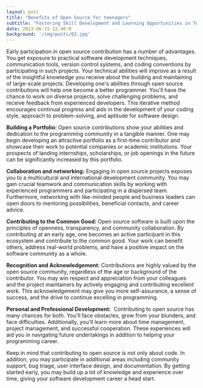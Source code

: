 ```yaml
---
layout: post
title: "Benefits of Open Source for teenagers"
subtitle: "Fostering Skill Development and Learning Opportunities in Teenagers through Open Source"
date: 2023-06-15 12:40:0
background: '/img/posts/02.jpg'
---
```


Early participation in open source contribution has a number of advantages. You get exposure to practical software development techniques, communication tools, version control systems, and coding conventions by participating in such projects. Your technical abilities will improve as a result of the insightful knowledge you receive about the building and maintaining of large-scale projects.
Developing one's abilities through open source contributions will help one become a better programmer. You'll have the chance to work on diverse projects, solve challenging problems, and receive feedback from experienced developers. This iterative method encourages continual progress and aids in the development of your coding style, approach to problem-solving, and aptitude for software design.

**Building a Portfolio:**
Open source contributions show your abilities and dedication to the programming community in a tangible manner. One may begin developing an attractive portfolio as a first-time contributor and showcase their work to potential companies or academic institutions. Your prospects of landing internships, scholarships, or job openings in the future can be significantly increased by this portfolio.

**Collaboration and networking:**
Engaging in open source projects exposes you to a multicultural and international development community. You may gain crucial teamwork and communication skills by working with experienced programmers and participating in a dispersed team. Furthermore, networking with like-minded people and business leaders can open doors to mentoring possibilities, beneficial contacts, and career advice.

**Contributing to the Common Good:**
Open source software is built upon the principles of openness, transparency, and community collaboration. By contributing at an early age, one becomes an active participant in this ecosystem and contribute to the common good. Your work can benefit others, address real-world problems, and have a positive impact on the software community as a whole.

**Recognition and Acknowledgement:**
Contributions are highly valued by the open source community, regardless of the age or background of the contributor. You may win respect and appreciation from your colleagues and the project maintainers by actively engaging and contributing excellent work. This acknowledgement may give you more self-assurance, a sense of success, and the drive to continue excelling in programming.

**Personal and Professional Development:** 
Contributing to open source has many chances for both. You'll face obstacles, grow from your blunders, and face difficulties. Additionally, you'll learn more about time management, project management, and successful cooperation. These experiences will aid you in navigating future undertakings in addition to helping your programming career.

Keep in mind that contributing to open source is not only about code. In addition, you may participate in additional areas including community support, bug triage, user interface design, and documentation. By getting started early, you may build up a lot of knowledge and experience over time, giving your software development career a head start.
